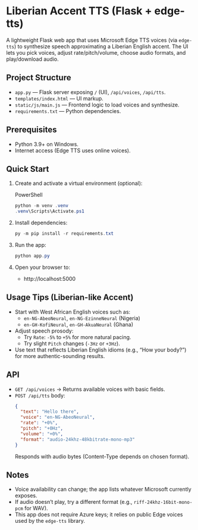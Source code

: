# Liberian Accent TTS (Flask + edge-tts)

A lightweight Flask web app that uses Microsoft Edge TTS voices (via `edge-tts`) to synthesize speech approximating a Liberian English accent. The UI lets you pick voices, adjust rate/pitch/volume, choose audio formats, and play/download audio.

## Project Structure

- `app.py` — Flask server exposing `/` (UI), `/api/voices`, `/api/tts`.
- `templates/index.html` — UI markup.
- `static/js/main.js` — Frontend logic to load voices and synthesize.
- `requirements.txt` — Python dependencies.

## Prerequisites

- Python 3.9+ on Windows.
- Internet access (Edge TTS uses online voices).

## Quick Start

1. Create and activate a virtual environment (optional):

   PowerShell
   ```powershell
   python -m venv .venv
   .venv\Scripts\Activate.ps1
   ```

2. Install dependencies:

   ```powershell
   py -m pip install -r requirements.txt
   ```

3. Run the app:

   ```powershell
   python app.py
   ```

4. Open your browser to:

   - http://localhost:5000

## Usage Tips (Liberian-like Accent)

- Start with West African English voices such as:
  - `en-NG-AbeoNeural`, `en-NG-EzinneNeural` (Nigeria)
  - `en-GH-KofiNeural`, `en-GH-AkuaNeural` (Ghana)
- Adjust speech prosody:
  - Try `Rate`: `-5%` to `+5%` for more natural pacing.
  - Try slight `Pitch` changes (`-3Hz` or `+3Hz`).
- Use text that reflects Liberian English idioms (e.g., “How your body?”) for more authentic-sounding results.

## API

- `GET /api/voices` → Returns available voices with basic fields.
- `POST /api/tts` body:
  ```json
  {
    "text": "Hello there",
    "voice": "en-NG-AbeoNeural",
    "rate": "+0%",
    "pitch": "+0Hz",
    "volume": "+0%",
    "format": "audio-24khz-48kbitrate-mono-mp3"
  }
  ```
  Responds with audio bytes (Content-Type depends on chosen format).

## Notes

- Voice availability can change; the app lists whatever Microsoft currently exposes.
- If audio doesn’t play, try a different format (e.g., `riff-24khz-16bit-mono-pcm` for WAV).
- This app does not require Azure keys; it relies on public Edge voices used by the `edge-tts` library.